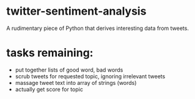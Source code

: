 # twitter-sentiment-analysis
A rudimentary piece of Python that derives interesting data from tweets.


# tasks remaining:
- put together lists of good word, bad words
- scrub tweets for requested topic, ignoring irrelevant tweets
- massage tweet text into array of strings (words)
- actually get score for topic
